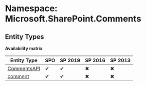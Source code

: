 # Namespace: Microsoft.SharePoint.Comments

## Entity Types

**Availability matrix**

Entity Type | SPO | SP 2019 | SP 2016 | SP 2013
----------|-----|---------|---------|--------
[CommentsAPI](./EntityTypes/CommentsAPI.md) | ✔ | ✔ | ✖ | ✖
[comment](./EntityTypes/comment.md) | ✔ | ✔ | ✖ | ✖
